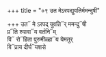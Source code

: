 +++
title = "०९ उत मेऽरपद्युवतिर्ममन्दुषी"

+++
उत᳓ मे ऽरपद् युवति᳓र् ममन्दु᳓षी  
प्र᳓ति श्यावा᳓य वर्तनि᳓म्  
वि᳓ रो᳓हिता पुरुमीळ्हा᳓य येमतुर्  
वि᳓प्राय दीर्घ᳓यशसे